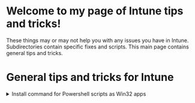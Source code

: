 # Welcome to my page of Intune tips and tricks!
These things may or may not help you with any issues you have in Intune.<br>
Subdirectories contain specific fixes and scripts. This main page contains general tips and tricks.

# General tips and tricks for Intune 

<details>
<summary>Install command for Powershell scripts as Win32 apps</summary><br>
Many online recommend the below as the install command for PS scripts deployed as Win32 apps.<br>

```powershell.exe -noprofile -executionpolicy bypass -file .\SCRIPT.ps1```

However, this initiates a 32-bit Powershell host. This is necessary if you're deploying to 32 bit machines, but you're probably deploying to a fleet of 64 bit-only machines. 
With a 32-bit Powershell host, we are limited on the cmdlets we can use. Instead of the above install command, use this instead to initiate as a 64-bit host. If you ever had PS scripts fail as a Win32 app, the use of 32-bit Powershell host is likely why.<br>

```%WINDIR%\sysnative\WindowsPowerShell\v1.0\powershell.exe -noprofile -executionpolicy bypass -windowstyle hidden -file .\SCRIPT.ps1```

I recommend the flag to keep the window style hidden as well since many 64 bit cmdlets initiaite a Powershell window. 
</details>
